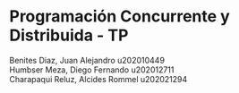 # Programación Concurrente y Distribuida - TP
Benites Diaz, Juan Alejandro          u202010449  
Humbser Meza, Diego Fernando          u202012711  
Charapaqui Reluz, Alcides Rommel      u202021294  
